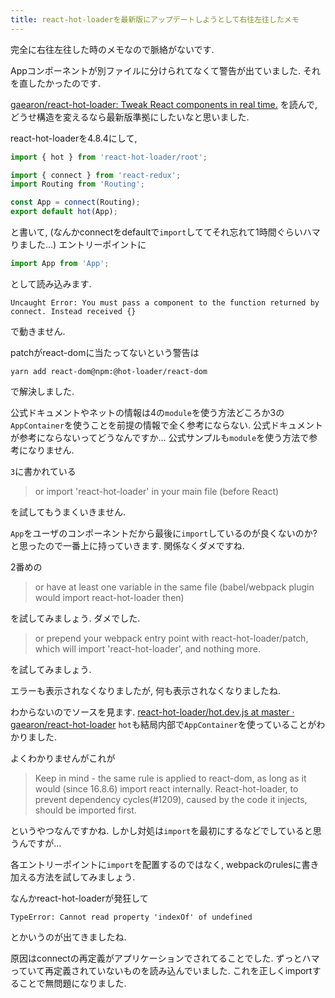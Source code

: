 ```yaml
---
title: react-hot-loaderを最新版にアップデートしようとして右往左往したメモ
---
```


完全に右往左往した時のメモなので脈絡がないです.

Appコンポーネントが別ファイルに分けられてなくて警告が出ていました.
それを直したかったのです.

[gaearon/react-hot-loader: Tweak React components in real time.](https://github.com/gaearon/react-hot-loader)
を読んで,
どうせ構造を変えるなら最新版準拠にしたいなと思いました.

react-hot-loaderを4.8.4にして,

~~~jsx
import { hot } from 'react-hot-loader/root';

import { connect } from 'react-redux';
import Routing from 'Routing';

const App = connect(Routing);
export default hot(App);
~~~

と書いて,
(なんかconnectをdefaultで`import`しててそれ忘れて1時間ぐらいハマりました…)
エントリーポイントに

~~~jsx
import App from 'App';
~~~

として読み込みます.

~~~
Uncaught Error: You must pass a component to the function returned by connect. Instead received {}
~~~

で動きません.

patchがreact-domに当たってないという警告は

~~~console
yarn add react-dom@npm:@hot-loader/react-dom
~~~

で解決しました.

公式ドキュメントやネットの情報は4の`module`を使う方法どころか3の`AppContainer`を使うことを前提の情報で全く参考にならない.
公式ドキュメントが参考にならないってどうなんですか…
公式サンプルも`module`を使う方法で参考になりません.

`3`に書かれている

> or import 'react-hot-loader' in your main file (before React)

を試してもうまくいきません.

`App`をユーザのコンポーネントだから最後に`import`しているのが良くないのか?
と思ったので一番上に持っていきます.
関係なくダメですね.

2番めの

> or have at least one variable in the same file (babel/webpack plugin would import react-hot-loader then)

を試してみましょう.
ダメでした.

> or prepend your webpack entry point with react-hot-loader/patch, which will import 'react-hot-loader', and nothing more.

を試してみましょう.

エラーも表示されなくなりましたが,
何も表示されなくなりましたね.

わからないのでソースを見ます.
[react-hot-loader/hot.dev.js at master · gaearon/react-hot-loader](https://github.com/gaearon/react-hot-loader/blob/master/src/hot.dev.js)
`hot`も結局内部で`AppContainer`を使っていることがわかりました.

よくわかりませんがこれが

> Keep in mind - the same rule is applied to react-dom, as long as it would (since 16.8.6) import react internally. React-hot-loader, to prevent dependency cycles(#1209), caused by the code it injects, should be imported first.

というやつなんですかね.
しかし対処は`import`を最初にするなどでしていると思うんですが…

各エントリーポイントに`import`を配置するのではなく,
webpackのrulesに書き加える方法を試してみましょう.

なんかreact-hot-loaderが発狂して

~~~
TypeError: Cannot read property 'indexOf' of undefined
~~~

とかいうのが出てきましたね.

原因はconnectの再定義がアプリケーションでされてることでした.
ずっとハマっていて再定義されていないものを読み込んでいました.
これを正しくimportすることで無問題になりました.
